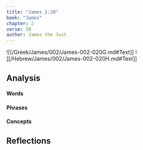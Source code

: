 ```yaml
---
title: "James 2:20"
book: "James"
chapter: 2
verse: 20
author: James the Just
---
```

![[/Greek/James/002/James-002-020G.md#Text]]
![[/Hebrew/James/002/James-002-020H.md#Text]]

## Analysis

#### Words

#### Phrases

#### Concepts

## Reflections
